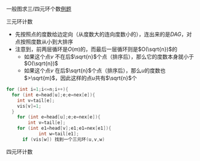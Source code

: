 一般图求三/四元环个数[例题](https://blog.csdn.net/zxyoi_dreamer/article/details/92829819)

三元环计数

* 先按照点的度数给边定向（从度数大的连向度数小的），连出来的是$DAG$，对点按照度数从小到大排序
* 注意到，前两层循环是$O(m)$的，而最后一层循环则是$O(\sqrt{n})$的
  * 如果这个点$v$ 不在后$\sqrt{n}$个点（排序后），那么它的度数本身就小于$O(\sqrt{n})$
  * 如果这个点$v$ 在后$\sqrt{n}$个点（排序后），那么$u$的度数也$>\sqrt{m}$，因此这样的点$u$共有$\sqrt{n}$个

```c++
for (int i=1;i<=n;i++){
  for (int e=head[u];e;e=nex[e]){
    int v=tail[e];
    vis[v]=1;
  }
	for (int e=head[u];e;e=nex[e]){
		int v=tail[e]; 
    for (int e1=head[v];e1;e1=nex[e1]){
			int w=tail[e1];
      if (vis[w]) 找到一个三元环(u,v,w)
```

四元环计数

